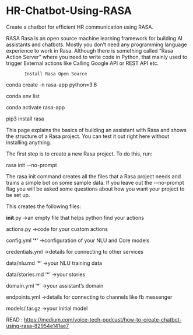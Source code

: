 # HR-Chatbot-Using-RASA
Create a chatbot for efficient HR communication using RASA.

RASA
Rasa is an open source machine learning framework for building AI assistants and chatbots. Mostly you don’t need any programming language experience to work in Rasa. Although there is something called “Rasa Action Server” where you need to write code in Python, that mainly used to trigger External actions like Calling Google API or REST API etc.


           Install Rasa Open Source
conda create -n rasa-app python=3.6

conda env list

conda activate rasa-app

pip3 install rasa

This page explains the basics of building an assistant with Rasa and shows the structure of a Rasa project. You can test it out right here without installing anything.

     
The first step is to create a new Rasa project. To do this, run:

rasa init --no-prompt

The rasa init command creates all the files that a Rasa project needs and trains a simple bot on some sample data. If you leave out the --no-prompt flag you will be asked some questions about how you want your project to be set up.

This creates the following files:

__init__.py →an empty file that helps python find your actions

actions.py →code for your custom actions

config.yml ‘*’ →configuration of your NLU and Core models

credentials.yml →details for connecting to other services

data/nlu.md ‘*’ →your NLU training data

data/stories.md ‘*’ →your stories

domain.yml ‘*’ →your assistant’s domain

endpoints.yml →details for connecting to channels like fb messenger

models/<timestamp>.tar.gz →your initial model

READ : https://medium.com/voice-tech-podcast/how-to-create-chatbot-using-rasa-82954e141ae7
